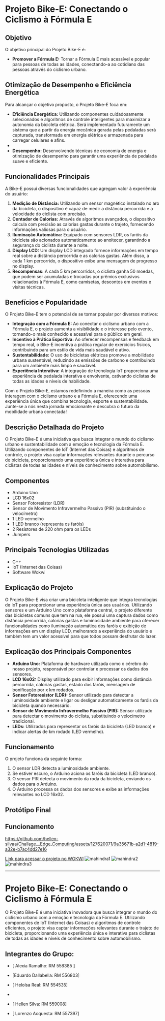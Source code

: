 
# Projeto Bike-E: Conectando o Ciclismo à Fórmula E

## Objetivo
O objetivo principal do Projeto Bike-E é:

- **Promover a Fórmula E:** Tornar a Fórmula E mais acessível e popular para pessoas de todas as idades, conectando-a ao cotidiano das pessoas através do ciclismo urbano.

## Otimização de Desempenho e Eficiência Energética
Para alcançar o objetivo proposto, o Projeto Bike-E foca em:

- **Eficiência Energética:** Utilizando componentes cuidadosamente selecionados e algoritmos de controle inteligentes para maximizar a autonomia da bicicleta elétrica. Será implementado futuramente um sistema que a partir da energia mecânica gerada pelas pedaladas será capturada, transformada em energia elétrica e armazenada para carregar celulares e afins.
- 
- **Desempenho:** Desenvolvendo técnicas de economia de energia e otimização de desempenho para garantir uma experiência de pedalada suave e eficiente.

## Funcionalidades Principais
A Bike-E possui diversas funcionalidades que agregam valor à experiência do usuário:

1. **Medição de Distância:** Utilizando um sensor magnético instalado no aro da bicicleta, o dispositivo é capaz de medir a distância percorrida e a velocidade do ciclista com precisão.
2. **Contador de Calorias:** Através de algoritmos avançados, o dispositivo calcula com precisão as calorias gastas durante o trajeto, fornecendo informações valiosas para o usuário.
3. **Iluminação Automática:** Equipado com sensores LDR, os faróis da bicicleta são acionados automaticamente ao anoitecer, garantindo a segurança do ciclista durante a noite.
4. **Display LCD:** Um display LCD integrado fornece informações em tempo real sobre a distância percorrida e as calorias gastas. Além disso, a cada 1 km percorrido, o dispositivo exibe uma mensagem de progresso no display.
5. **Recompensas:** A cada 5 km percorridos, o ciclista ganha 50 moedas, que podem ser acumuladas e trocadas por prêmios exclusivos relacionados à Fórmula E, como camisetas, descontos em eventos e visitas técnicas.

## Benefícios e Popularidade
O Projeto Bike-E tem o potencial de se tornar popular por diversos motivos:

- **Integração com a Fórmula E:** Ao conectar o ciclismo urbano com a Fórmula E, o projeto aumenta a visibilidade e o interesse pelo evento, tornando-o mais conhecido e acessível para o público em geral.
- **Incentivo à Prática Esportiva:** Ao oferecer recompensas e feedback em tempo real, o Bike-E incentiva a prática regular de exercícios físicos, contribuindo para um estilo de vida mais saudável e ativo.
- **Sustentabilidade:** O uso de bicicletas elétricas promove a mobilidade urbana sustentável, reduzindo as emissões de carbono e contribuindo para um ambiente mais limpo e saudável.
- **Experiência Interativa:** A integração de tecnologia IoT proporciona uma experiência de pedalada interativa e envolvente, cativando ciclistas de todas as idades e níveis de habilidade.

Com o Projeto Bike-E, estamos redefinindo a maneira como as pessoas interagem com o ciclismo urbano e a Fórmula E, oferecendo uma experiência única que combina tecnologia, esporte e sustentabilidade. Junte-se a nós nesta jornada emocionante e descubra o futuro da mobilidade urbana conectada!
## Descrição Detalhada do Projeto

O Projeto Bike-E é uma iniciativa que busca integrar o mundo do ciclismo urbano e sustentabilidade com a emoção e tecnologia da Fórmula E. Utilizando componentes de IoT (Internet das Coisas) e algoritmos de controle, o projeto visa captar informações relevantes durante o percurso de bicicleta, proporcionando uma experiência única e interativa para ciclistas de todas as idades e níveis de conhecimento sobre automobilismo.

## Componentes

- Arduino Uno
- LCD 16x02
- Sensor Fotoresistor (LDR)
- Sensor de Movimento Infravermelho Passivo (PIR) (substituindo o velocímetro)
- 1 LED vermelho
- 1 LED branco (representa os faróis)
- 2 Resistores de 220 ohm para os LEDs
- Jumpers

## Principais Tecnologias Utilizadas

- C++ 
- IoT (Internet das Coisas)
- Software Wokwi

## Explicação do Projeto

O Projeto Bike-E visa criar uma bicicleta inteligente que integra tecnologias de IoT para proporcionar uma experiência única aos usuários. Utilizando sensores e um Arduino Uno como plataforma central, o projeto diferente das bicicletas comuns que tem na rua, ele possui uma captura dados como distância percorrida, calorias gastas e luminosidade ambiente para oferecer funcionalidades como iluminação automática dos faróis e exibição de informações em um display LCD, melhorando a experiência do usuário e também tem um valor acessível para que todos possam desfrutar do lazer.

## Explicação dos Principais Componentes

- **Arduino Uno:** Plataforma de hardware utilizada como o cérebro do nosso projeto, responsável por controlar e processar os dados dos sensores.
- **LCD 16x02:** Display utilizado para exibir informações como distância percorrida, calorias gastas, estado dos faróis, mensagem de bonificação por x km rodados.
- **Sensor Fotoresistor (LDR):** Sensor utilizado para detectar a luminosidade ambiente e ligar ou desligar automaticamente os faróis da bicicleta quando necessário.
- **Sensor de Movimento Infravermelho Passivo (PIR):** Sensor utilizado para detectar o movimento do ciclista, substituindo o velocímetro tradicional.
- **LEDs:** Utilizados para representar os faróis da bicicleta (LED branco) e indicar alertas de km rodado (LED vermelho).

## Funcionamento

O projeto funciona da seguinte forma:
1. O sensor LDR detecta a luminosidade ambiente.
2. Se estiver escuro, o Arduino aciona os faróis da bicicleta (LED branco).
3. O sensor PIR detecta o movimento da roda da bicicleta, enviando os dados para o Arduino.
4. O Arduino processa os dados dos sensores e exibe as informações relevantes no LCD 16x02.

## Protótipo Final

## Funcionamento

https://github.com/hellen-silvaa/Challage__Edge_Computing/assets/127620071/9a35671b-a2d1-4819-a32e-b7ac4dd27e16


[Link para acessar o projeto no WOKWI](https://wokwi.com/projects/400391918414007297)
![mahindra1](https://github.com/hellen-silvaa/Challage__Edge_Computing/assets/127620071/d03f1fa5-e29d-4781-83e3-929b0f232761)
![mahindra2](https://github.com/hellen-silvaa/Challage__Edge_Computing/assets/127620071/361774f7-c9f7-475e-9a7f-1d0e42f41611)
![mahindra3](https://github.com/hellen-silvaa/Challage__Edge_Computing/assets/127620071/a9641843-bda7-4fc3-bfe4-2c9770936c79)

---

# Projeto Bike-E: Conectando o Ciclismo à Fórmula E

O Projeto Bike-E é uma iniciativa inovadora que busca integrar o mundo do ciclismo urbano com a emoção e tecnologia da Fórmula E. Utilizando componentes de IoT (Internet das Coisas) e algoritmos de controle eficientes, o projeto visa captar informações relevantes durante o trajeto de bicicleta, proporcionando uma experiência única e interativa para ciclistas de todas as idades e níveis de conhecimento sobre automobilismo.




## Integrantes do Grupo:

   - [ Alexia Ramalho: RM 558385 ]
     
   - [Eduardo Dallabella: RM 556803]
     
   - [ Heloísa Real: RM 554535]
   - 
   - [ Hellen Silva: RM 559008]
     
   - [ Lorenzo Acquesta: RM 557397]

